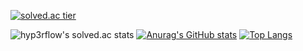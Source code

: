 <!-- ### Hi there 👋 -->

<!--
**nasnaky/nasnaky** is a ✨ _special_ ✨ repository because its `README.md` (this file) appears on your GitHub profile.

Here are some ideas to get you started:

- 🔭 I’m currently working on ...
- 🌱 I’m currently learning ...
- 👯 I’m looking to collaborate on ...
- 🤔 I’m looking for help with ...
- 💬 Ask me about ...
- 📫 How to reach me: ...
- 😄 Pronouns: ...
- ⚡ Fun fact: ...
-->



[![solved.ac tier](http://mazassumnida.wtf/api/generate_badge?boj=hompens4)](https://solved.ac/nasnaky)

![hyp3rflow's solved.ac stats](https://github-readme-solvedac.hyp3rflow.vercel.app/api/?handle=hompens4)
[![Anurag's GitHub stats](https://github-readme-stats.vercel.app/api?username=nasnaky)](https://github.com/anuraghazra/github-readme-stats)
[![Top Langs](https://github-readme-stats.vercel.app/api/top-langs/?username=nasnaky)](https://github.com/anuraghazra/github-readme-stats)
